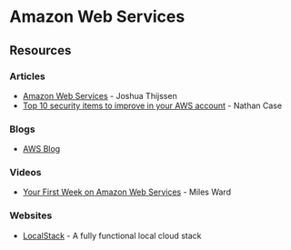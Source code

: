 # Amazon Web Services

## Resources

### Articles

* [Amazon Web Services](https://adayinthelifeof.nl/2020/05/20/aws.html) - Joshua Thijssen
* [Top 10 security items to improve in your AWS account](https://aws.amazon.com/it/blogs/security/top-10-security-items-to-improve-in-your-aws-account/) - Nathan Case

### Blogs

* [AWS Blog](https://aws.amazon.com/blogs/)

### Videos

* [Your First Week on Amazon Web Services](https://www.youtube.com/watch?v=7CiHBcqw6zc) - Miles Ward

### Websites

* [LocalStack](https://localstack.cloud) - A fully functional local cloud stack
